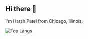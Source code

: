 ## Hi there 👋

I'm Harsh Patel from Chicago, Illinois. 

![Top Langs](https://github-readme-stats.vercel.app/api/top-langs/?username=hpat21&langs_count=8)
